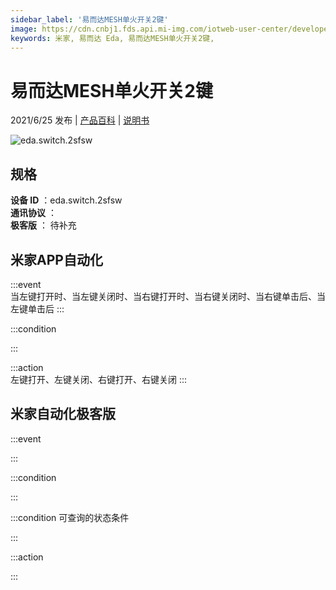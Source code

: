 ```yaml
---
sidebar_label: '易而达MESH单火开关2键'
image: https://cdn.cnbj1.fds.api.mi-img.com/iotweb-user-center/developer_1679070061157UHYwizZi.png?GalaxyAccessKeyId=AKVGLQWBOVIRQ3XLEW&Expires=9223372036854775807&Signature=dtb65+StiYy4qJKP+X+04bEKCQ4=
keywords: 米家, 易而达 Eda, 易而达MESH单火开关2键, 
---
```

# 易而达MESH单火开关2键

2021/6/25 发布 | [产品百科](https://home.mi.com/webapp/content/baike/product/index.html?model=eda.switch.2sfsw/) | [说明书](https://home.mi.com/views/introduction.html?model=eda.switch.2sfsw&region=cn)

![eda.switch.2sfsw](https://cdn.cnbj1.fds.api.mi-img.com/iotweb-user-center/developer_1679070061157UHYwizZi.png?GalaxyAccessKeyId=AKVGLQWBOVIRQ3XLEW&Expires=9223372036854775807&Signature=dtb65+StiYy4qJKP+X+04bEKCQ4=)

## 规格  
> 
**设备 ID** ：eda.switch.2sfsw  
**通讯协议** ：  
**极客版**  ： 待补充 


## 米家APP自动化  

:::event  
当左键打开时、当左键关闭时、当右键打开时、当右键关闭时、当右键单击后、当左键单击后
:::

:::condition  

:::

:::action   
左键打开、左键关闭、右键打开、右键关闭
:::

## 米家自动化极客版  

:::event  

:::

:::condition  

:::

:::condition 可查询的状态条件  

:::

:::action  

:::

        
